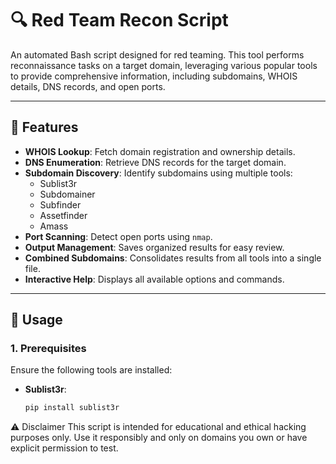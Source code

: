 # 🔍 Red Team Recon Script

An automated Bash script designed for red teaming. This tool performs reconnaissance tasks on a target domain, leveraging various popular tools to provide comprehensive information, including subdomains, WHOIS details, DNS records, and open ports.

---

## 📜 Features

- **WHOIS Lookup**: Fetch domain registration and ownership details.
- **DNS Enumeration**: Retrieve DNS records for the target domain.
- **Subdomain Discovery**: Identify subdomains using multiple tools:
  - Sublist3r
  - Subdomainer
  - Subfinder
  - Assetfinder
  - Amass
- **Port Scanning**: Detect open ports using `nmap`.
- **Output Management**: Saves organized results for easy review.
- **Combined Subdomains**: Consolidates results from all tools into a single file.
- **Interactive Help**: Displays all available options and commands.

---

## 🎯 Usage

### **1. Prerequisites**

Ensure the following tools are installed:

- **Sublist3r**:  
  ```bash
  pip install sublist3r

⚠️ Disclaimer
This script is intended for educational and ethical hacking purposes only. Use it responsibly and only on domains you own or have explicit permission to test.
